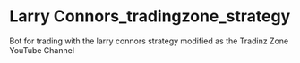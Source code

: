 # Larry Connors_tradingzone_strategy
Bot for trading with the larry connors strategy modified as the Tradinz Zone YouTube Channel
